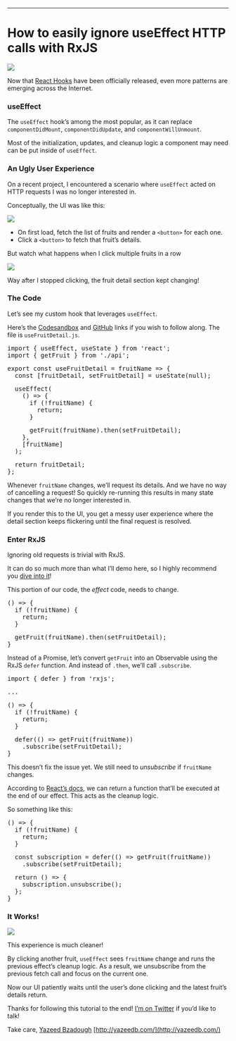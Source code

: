 * * *

# How to easily ignore useEffect HTTP calls with RxJS

![](https://cdn-images-1.medium.com/max/1600/1*0P3r47A-UCKu5JgYjANzcA.png)

Now that [React Hooks](https://reactjs.org/docs/hooks-overview.html) have been officially released, even more patterns are emerging across the Internet.

### useEffect

The `useEffect` hook’s among the most popular, as it can replace `componentDidMount`, `componentDidUpdate`, and `componentWillUnmount`.

Most of the initialization, updates, and cleanup logic a component may need can be put inside of `useEffect`.

### An Ugly User Experience

On a recent project, I encountered a scenario where `useEffect` acted on HTTP requests I was no longer interested in.

Conceptually, the UI was like this:

![](https://cdn-images-1.medium.com/max/1600/1*0P3r47A-UCKu5JgYjANzcA.png)

*   On first load, fetch the list of fruits and render a `<button>` for each one.
*   Click a `<button>` to fetch that fruit’s details.

But watch what happens when I click multiple fruits in a row

![](https://cdn-images-1.medium.com/max/1600/1*GFxf5hJp35gNFE_D_EuRAA.gif)

Way after I stopped clicking, the fruit detail section kept changing!

### The Code

Let’s see my custom hook that leverages `useEffect`.

Here’s the [Codesandbox](https://codesandbox.io/s/l5l746yll7) and [GitHub](https://github.com/yazeedb/useEffect-rxjs-cancel-fetch/) links if you wish to follow along. The file is `useFruitDetail.js`.

<pre name="d808" id="d808" class="graf graf--pre graf-after--p">import { useEffect, useState } from 'react';
import { getFruit } from './api';</pre>

<pre name="be8b" id="be8b" class="graf graf--pre graf-after--pre">export const useFruitDetail = fruitName => {
  const [fruitDetail, setFruitDetail] = useState(null);</pre>

<pre name="6be0" id="6be0" class="graf graf--pre graf-after--pre">  useEffect(
    () => {
      if (!fruitName) {
        return;
      }</pre>

<pre name="ddd5" id="ddd5" class="graf graf--pre graf-after--pre">      getFruit(fruitName).then(setFruitDetail);
    },
    [fruitName]
  );</pre>

<pre name="0a46" id="0a46" class="graf graf--pre graf-after--pre">  return fruitDetail;
};</pre>

Whenever `fruitName` changes, we’ll request its details. And we have no way of cancelling a request! So quickly re-running this results in many state changes that we’re no longer interested in.

If you render this to the UI, you get a messy user experience where the detail section keeps flickering until the final request is resolved.

### Enter RxJS

Ignoring old requests is trivial with RxJS.

It can do so much more than what I’ll demo here, so I highly recommend you [dive into it](https://www.learnrxjs.io/)!

This portion of our code, the _effect_ code, needs to change.

<pre name="7f33" id="7f33" class="graf graf--pre graf-after--p">() => {
  if (!fruitName) {
    return;
  }</pre>

<pre name="b204" id="b204" class="graf graf--pre graf-after--pre">  getFruit(fruitName).then(setFruitDetail);
}</pre>

Instead of a Promise, let’s convert `getFruit` into an Observable using the RxJS `defer` function. And instead of `.then`, we’ll call `.subscribe`.

<pre name="e2a8" id="e2a8" class="graf graf--pre graf-after--p">import { defer } from 'rxjs';</pre>

<pre name="7075" id="7075" class="graf graf--pre graf-after--pre">...</pre>

<pre name="a6b2" id="a6b2" class="graf graf--pre graf-after--pre">() => {
  if (!fruitName) {
    return;
  }</pre>

<pre name="c59b" id="c59b" class="graf graf--pre graf-after--pre">  defer(() => getFruit(fruitName))
    .subscribe(setFruitDetail);
}</pre>

This doesn’t fix the issue yet. We still need to _unsubscribe_ if `fruitName` changes.

According to [React’s docs](https://reactjs.org/docs/hooks-reference.html#cleaning-up-an-effect), we can return a function that’ll be executed at the end of our effect. This acts as the cleanup logic.

So something like this:

<pre name="12e6" id="12e6" class="graf graf--pre graf-after--p">() => {
  if (!fruitName) {
    return;
  }</pre>

<pre name="c7ff" id="c7ff" class="graf graf--pre graf-after--pre">  const subscription = defer(() => getFruit(fruitName))
    .subscribe(setFruitDetail);</pre>

<pre name="a16b" id="a16b" class="graf graf--pre graf-after--pre">  return () => {
    subscription.unsubscribe();
  };
}</pre>

### It Works!

![](https://cdn-images-1.medium.com/max/1600/1*DUS5ubg4kUxCbPk5nHRxvQ.gif)

This experience is much cleaner!

By clicking another fruit, `useEffect` sees `fruitName` change and runs the previous effect’s cleanup logic. As a result, we unsubscribe from the previous fetch call and focus on the current one.

Now our UI patiently waits until the user’s done clicking and the latest fruit’s details return.

Thanks for following this tutorial to the end! [I’m on Twitter](https://twitter.com/yazeedBee) if you’d like to talk!

Take care,
[Yazeed Bzadough](http://yazeedb.com)
[http://yazeedb.com/](http://yazeedb.com/)